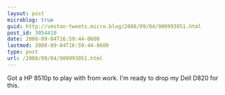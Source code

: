 ```yaml
---
layout: post
microblog: true
guid: http://vmstan-tweets.micro.blog/2008/09/04/909993051.html
post_id: 3054410
date: 2008-09-04T16:59:44-0600
lastmod: 2008-09-04T16:59:44-0600
type: post
url: /2008/09/04/909993051.html
---
```

Got a HP 8510p to play with from work. I'm ready to drop my Dell D820 for this.
